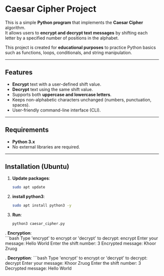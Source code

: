 #  Caesar Cipher Project

This is a simple **Python program** that implements the **Caesar Cipher** algorithm.  
It allows users to **encrypt and decrypt text messages** by shifting each letter by a specified number of positions in the alphabet.  

This project is created for **educational purposes** to practice Python basics such as functions, loops, conditionals, and string manipulation.  

---

##  Features

-  **Encrypt** text with a user-defined shift value.  
-  **Decrypt** text using the same shift value.  
-  Supports both **uppercase and lowercase letters**.  
-  Keeps non-alphabetic characters unchanged (numbers, punctuation, spaces).  
-  User-friendly command-line interface (CLI).  

---

##  Requirements

- **Python 3.x**  
- No external libraries are required.  

---

##  Installation (Ubuntu)

1. **Update packages**:
   ```bash
   sudo apt update
2. **install python3**:
    ```bash
   sudo apt install python3 -y
3. **Run**:  
    ```bash
   python3 caesar_cipher.py
. **Encryption**:  
    ```bash
Type 'encrypt' to encrypt or 'decrypt' to decrypt: encrypt
Enter your message: Hello World
Enter the shift number: 3
Encrypted message: Khoor Zruog

. **Decryption**: 
    ```bash
Type 'encrypt' to encrypt or 'decrypt' to decrypt: decrypt
Enter your message: Khoor Zruog
Enter the shift number: 3
Decrypted message: Hello World

 


